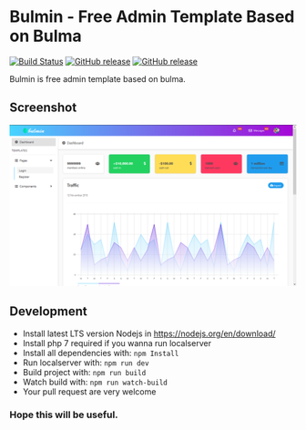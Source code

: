 # Bulmin - Free Admin Template Based on Bulma
[![Build Status](https://travis-ci.org/iqbaladinur/bulmin.svg?branch=master)](https://travis-ci.org/iqbaladinur/bulmin)
[![GitHub release](https://img.shields.io/github/release/iqbaladinur/bulmin.svg)](https://github.com/iqbaladinur/bulmin/releases)
[![GitHub release](https://img.shields.io/github/license/iqbaladinur/bulmin.svg)](https://github.com/iqbaladinur/bulmin/blob/master/LICENSE)

Bulmin is free admin template based on bulma. 

## Screenshot
![Screenshoot](https://raw.githubusercontent.com/iqbaladinur/bulmin/master/src/ss/ss1.png)

## Development
+ Install latest LTS version Nodejs in https://nodejs.org/en/download/
+ Install php 7 required if you wanna run localserver
+ Install all dependencies with: `npm Install`
+ Run localserver with: `npm run dev`
+ Build project with: `npm run build`
+ Watch build with: `npm run watch-build`
+ Your pull request are very welcome 

### Hope this will be useful. 